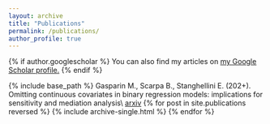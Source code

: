 ```yaml
---
layout: archive
title: "Publications"
permalink: /publications/
author_profile: true
---
```


{% if author.googlescholar %}
  You can also find my articles on <u><a href="{{author.googlescholar}}">my Google Scholar profile</a>.</u>
{% endif %}

{% include base_path %}
Gasparin M., Scarpa B., Stanghellini E. (202+). Omitting continuous covariates in binary regression models: implications for sensitivity and mediation analysis\\
[arxiv](https://arxiv.org/abs/2306.09969)
{% for post in site.publications reversed %}
  {% include archive-single.html %}
{% endfor %}
